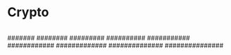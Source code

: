 # Crypto
##
###
####
#####
######
#######
########
#########
##########
###########
############
#############
##############
###############
